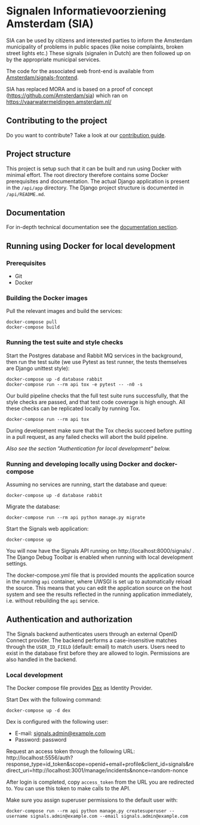 # Signalen Informatievoorziening Amsterdam (SIA)

SIA can be used by citizens and interested parties to inform the Amsterdam
municipality of problems in public spaces (like noise complaints,
broken street lights etc.) These signals (signalen in Dutch) are then followed
up on by the appropriate municipal services.

The code for the associated web front-end is available from 
[Amsterdam/signals-frontend](https://github.com/Amsterdam/signals-frontend).

SIA has replaced MORA and is based on a proof of concept (https://github.com/Amsterdam/sia)
which ran on https://vaarwatermeldingen.amsterdam.nl/

## Contributing to the project

Do you want to contribute? Take a look at our [contribution guide](docs/CONTRIBUTING.md).

## Project structure

This project is setup such that it can be built and run using Docker with minimal
effort. The root directory therefore contains some Docker prerequisites and documentation.
The actual Django application is present in the `/api/app` directory. The Django project
structure is documented in `/api/README.md`.

## Documentation

For in-depth technical documentation see the [documentation section](./docs).

## Running using Docker for local development

### Prerequisites

* Git
* Docker

### Building the Docker images

Pull the relevant images and build the services:

```console
docker-compose pull
docker-compose build
```

### Running the test suite and style checks

Start the Postgres database and Rabbit MQ services in the background, then run the test
suite (we use Pytest as test runner, the tests themselves are Django unittest style):

```console
docker-compose up -d database rabbit
docker-compose run --rm api tox -e pytest -- -n0 -s
```

Our build pipeline checks that the full test suite runs successfully, that the style
checks are passed, and that test code coverage is high enough. All these checks can
be replicated locally by running Tox.

```console
docker-compose run --rm api tox
```

During development make sure that the Tox checks succeed before putting in a pull
request, as any failed checks will abort the build pipeline.

*Also see the section "Authentication for local development" below.*

### Running and developing locally using Docker and docker-compose

Assuming no services are running, start the database and queue:

```console
docker-compose up -d database rabbit
```

Migrate the database:

```console
docker-compose run --rm api python manage.py migrate
```

Start the Signals web application:

```console
docker-compose up
```

You will now have the Signals API running on http://localhost:8000/signals/ .
The Django Debug Toolbar is enabled when running with local development settings.

The docker-compose.yml file that is provided mounts the application source in the
running `api` container, where UWSGI is set up to automatically reload the source.
This means that you can edit the application source on the host system and see the
results reflected in the running application immediately, i.e. without rebuilding
the `api` service.

## Authentication and authorization

The Signals backend authenticates users through an external OpenID Connect
provider. The backend performs a case-insensitive matches through the
`USER_ID_FIELD` (default: email) to match users. Users need to exist in the
database first before they are allowed to login. Permissions are also handled
in the backend.

### Local development

The Docker compose file provides [Dex](https://github.com/dexidp/dex) as Identity
Provider.

Start Dex with the following command:

```console
docker-compose up -d dex
```

Dex is configured with the following user:

- E-mail: signals.admin@example.com
- Password: password

Request an access token through the following URL: http://localhost:5556/auth?response_type=id_token&scope=openid+email+profile&client_id=signals&redirect_uri=http://localhost:3001/manage/incidents&nonce=random-nonce

After login is completed, copy `access_token` from the URL you are redirected to. You
can use this token to make calls to the API.

Make sure you assign superuser permissions to the default user with:

```console
docker-compose run --rm api python manage.py createsuperuser --username signals.admin@example.com --email signals.admin@example.com
```

